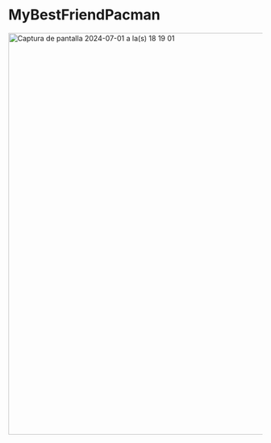 # MyBestFriendPacman

<img width="795" alt="Captura de pantalla 2024-07-01 a la(s) 18 19 01" src="https://github.com/GiselaHurtado/MyBestFriendPacman/assets/168914320/92128b03-e09c-4625-90db-f8d55b169b58">
